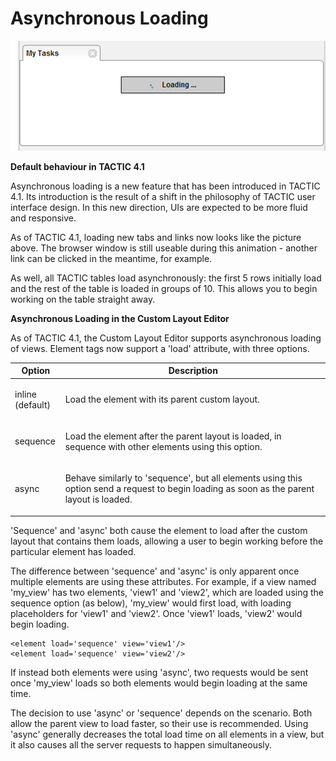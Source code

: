 # Asynchronous Loading

![image](media/async_loading.png)

**Default behaviour in TACTIC 4.1**

Asynchronous loading is a new feature that has been introduced in TACTIC
4.1. Its introduction is the result of a shift in the philosophy of
TACTIC user interface design. In this new direction, UIs are expected to
be more fluid and responsive.

As of TACTIC 4.1, loading new tabs and links now looks like the picture
above. The browser window is still useable during this animation -
another link can be clicked in the meantime, for example.

As well, all TACTIC tables load asynchronously: the first 5 rows
initially load and the rest of the table is loaded in groups of 10. This
allows you to begin working on the table straight away.

**Asynchronous Loading in the Custom Layout Editor**

As of TACTIC 4.1, the Custom Layout Editor supports asynchronous loading
of views. Element tags now support a 'load' attribute, with three
options.

<table>
<colgroup>
<col width="16%" />
<col width="84%" />
</colgroup>
<thead>
<tr class="header">
<th>Option</th>
<th>Description</th>
</tr>
</thead>
<tbody>
<tr class="odd">
<td><p>inline (default)</p></td>
<td><p>Load the element with its parent custom layout.</p></td>
</tr>
<tr class="even">
<td><p>sequence</p></td>
<td><p>Load the element after the parent layout is loaded, in sequence with other elements using this option.</p></td>
</tr>
<tr class="odd">
<td><p>async</p></td>
<td><p>Behave similarly to 'sequence', but all elements using this option send a request to begin loading as soon as the parent layout is loaded.</p></td>
</tr>
</tbody>
</table>

'Sequence' and 'async' both cause the element to load after the custom
layout that contains them loads, allowing a user to begin working before
the particular element has loaded.

The difference between 'sequence' and 'async' is only apparent once
multiple elements are using these attributes. For example, if a view
named 'my\_view' has two elements, 'view1' and 'view2', which are loaded
using the sequence option (as below), 'my\_view' would first load, with
loading placeholders for 'view1' and 'view2'. Once 'view1' loads,
'view2' would begin loading.

    <element load='sequence' view='view1'/>
    <element load='sequence' view='view2'/>

If instead both elements were using 'async', two requests would be sent
once 'my\_view' loads so both elements would begin loading at the same
time.

The decision to use 'async' or 'sequence' depends on the scenario. Both
allow the parent view to load faster, so their use is recommended. Using
'async' generally decreases the total load time on all elements in a
view, but it also causes all the server requests to happen
simultaneously.
